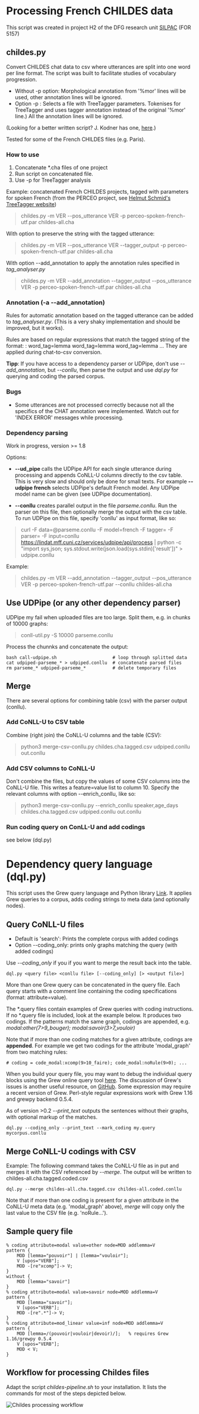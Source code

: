 # Processing French CHILDES data

This script was created in project H2 of the DFG research unit [SILPAC](https://silpac.uni-mannheim.de) (FOR 5157)

## childes.py

Convert CHILDES chat data to csv where utterances are split into one word per line format.
The script was built to facilitate studies of vocabulary progression.

- Without -p option: Morphological annotation from '%mor' lines will be used, other annotation lines will be ignored.
- Option -p <parameters>: Selects a file with TreeTagger parameters.  Tokenises for TreeTagger and uses tagger annotation instead of the original '%mor' line.) All the annotation lines will be ignored.

(Looking for a better written script? J. Kodner has one, [here](https://github.com/jkodner05/method.git).)

Tested for some of the French CHILDES files (e.g. Paris).

### How to use

1. Concatenate *.cha files of one project
2. Run script on concatenated file.
3. Use -p <parameters> for TreeTagger analysis

Example: concatenated French CHILDES projects, tagged with parameters for spoken French (from the PERCEO project, see [Helmut Schmid's TreeTagger website](https://www.cis.uni-muenchen.de/~schmid/tools/TreeTagger/))

> childes.py -m VER --pos_utterance VER -p perceo-spoken-french-utf.par childes-all.cha

With option to preserve the string with the tagged utterance:

> childes.py -m VER --pos_utterance VER --tagger_output -p perceo-spoken-french-utf.par childes-all.cha

With option --add_annotation to apply the annotation rules specified in _tag_analyser.py_ 

> childes.py -m VER --add_annotation --tagger_output --pos_utterance VER -p perceo-spoken-french-utf.par childes-all.cha


### Annotation (-a --add_annotation)

Rules for automatic annotation based on the tagged utterance can be added to _tag_analyser.py_.
(This is a very shaky implementation and should be improved, but it works).

Rules are based on regular expressions that match the tagged string of the format:
: word_tag=lemma word_tag=lemma word_tag=lemma ...
They are applied during chat-to-csv conversion.

**Tipp**: If you have access to a dependency parser or UDPipe, don't use _--add_annotation_, but _--conllu_, then parse the output and use _dql.py_ for querying and coding the parsed corpus.

### Bugs

- Some utterances are not processed correctly because not all the specifics of the CHAT annotation were implemented.  Watch out for 'INDEX ERROR' messages while processing.

### Dependency parsing

Work in progress, version >= 1.8

Options:

- **--ud_pipe <model>** calls the UDPipe API for each single utterance during processing and appends CoNLL-U columns directly to the csv table.  This is very slow and should only be done for small texts.  For example **--udpipe french** selects UDPipe's default French model.  Any UDPipe model name can be given (see UDPipe documentation).

- **--conllu** creates parallel output in the file _parseme.conllu_.  Run the parser on this file, then optionally merge the output with the csv table.  To run UDPipe on this file, specify 'conllu' as input format, like so:

> curl -F data=@parseme.conllu  -F model=french -F tagger= -F parser= -F input=conllu https://lindat.mff.cuni.cz/services/udpipe/api/process | python -c "import sys,json; sys.stdout.write(json.load(sys.stdin)['result'])" > udpipe.conllu

Example:
> childes.py -m VER --add_annotation --tagger_output --pos_utterance VER -p perceo-spoken-french-utf.par --conllu childes-all.cha

## Use UDPipe (or any other dependency parser)

UDPipe my fail when uploaded files are too large. Split them, e.g. in chunks of 10000 graphs:

> conll-util.py -S 10000 parseme.conllu

Process the chunnks and concatenate the output:

```{shell}
bash call-udpipe.sh                     # loop through splitted data
cat udpiped-parseme_* > udpiped.conllu  # concatenate parsed files
rm parseme_* udpiped-parseme_*          # delete temporary files
```

## Merge

There are several options for combining table (csv) with the parser output (conllu).

### Add CoNLL-U to CSV table

Combine (right join) the CoNLL-U columns and the table (CSV):

> python3 merge-csv-conllu.py childes.cha.tagged.csv udpiped.conllu out.conllu

### Add CSV columns to CoNLL-U

Don't combine the files, but copy the values of some CSV columns into the CoNLL-U file. This writes a feature=value list to column 10.  Specify the relevant columns with option --enrich_conllu, like so:

> python3 merge-csv-conllu.py --enrich_conllu speaker,age_days childes.cha.tagged.csv udpiped.conllu out.conllu

### Run coding query on ConLL-U and add codings

see below (dql.py)


# Dependency query language (dql.py)

This script uses the Grew query language and Python library [Link](https://grew.fr).
It applies Grew queries to a corpus, adds coding strings to meta data (and optionally nodes).

## Query CoNLL-U files

- Default is 'search': Prints the complete corpus with added codings
- Option --coding_only: prints only graphs matching the query (with added codings)

Use _--coding_only_ if you if you want to merge the result back into the table.

```{shell}
dql.py <query file> <conllu file> [--coding_only] [> <output file>]
```

More than one Grew query can be concatenated in the query file.  Each query starts with a comment line containing the coding specifications (format: attribute=value).

The *.query files contain examples of Grew queries with coding instructions. If no *.query file is included, look at the example below. It produces two codings. If the patterns match the same graph, codings are appended, e.g. *modal:other(7>9_bouger); modal:savoir(3>7_vouloir)*

Note that if more than one coding matches for a given attribute, codings are **appended**.
For example we get two codings for the attribute 'modal_graph' from two matching rules:

```{conll}
# coding = code_modal:xcomp(9>10_faire); code_modal:noRule(9>0); ...
```

When you build your query file, you may want to debug the individual query blocks using the Grew online query tool [here](https://universal.grew.fr/?corpus=UD_French-GSD@2.14).
The discussion of Grew's issues is another useful resource, on [GitHub](https://github.com/grew-nlp/grew/issues/).
Some expression may require a recent version of Grew. Perl-style regular expressions work with Grew 1.16 and grewpy backend 0.5.4.

As of version >0.2 *--print_text* outputs the sentences without their graphs, with optional markup of the matches.

```{shell}
dql.py --coding_only --print_text --mark_coding my.query mycorpus.conllu
```


## Merge CoNLL-U codings with CSV

Example: The following command takes the CoNLL-U file as in put and merges it with the CSV referenced by _--merge_. The output will be written to childes-all.cha.tagged.coded.csv

```{shell}
dql.py --merge childes-all.cha.tagged.csv childes-all.coded.conllu
```

Note that if more than one coding is present for a given attribute in the CoNLL-U meta data (e.g. 'modal_graph' above), _merge_ will copy only the last value to the CSV file (e.g. 'noRule...').


## Sample query file

```{grew}
% coding attribute=modal value=other node=MOD addlemma=V
pattern {
    MOD [lemma="pouvoir"] | [lemma="vouloir"];
    V [upos="VERB"];
    MOD -[re"xcomp"]-> V;
}
without {
    MOD [lemma="savoir"]
}
% coding attribute=modal value=savoir node=MOD addlemma=V
pattern {
    MOD [lemma="savoir"];
    V [upos="VERB"];
    MOD -[re".*"]-> V;
}
% coding attribute=mod_linear value=inf node=MOD addlemma=V
pattern {
    MOD [lemma=/(pouvoir|vouloir|devoir)/];   % requires Grew 1.16/grewpy 0.5.4
    V [upos="VERB"];
    MOD < V;
}
```

## Workflow for processing Childes files

Adapt the script _childes-pipeline.sh_ to your installation. It lists the commands for most of the steps depicted below.

![Childes processing workflow](https://github.com/user-attachments/assets/ee7950a7-f503-44f0-9211-7ab5af7f1a3f)
